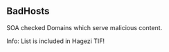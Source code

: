 ## BadHosts

SOA checked Domains which serve malicious content.

Info: List is included in Hagezi TIF!
